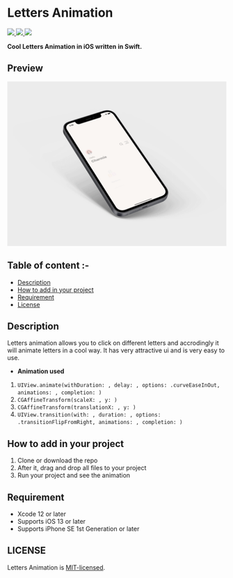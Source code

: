 # Letters Animation

<a href="https://docs.swift.org/swift-book/" style="pointer-events: stroke;" target="_blank">
<img src="https://img.shields.io/badge/swift-5.0-brightgreen">
</a>
<a href="https://developer.apple.com/ios/" style="pointer-events: stroke;" target="_blank">
<img src="https://img.shields.io/badge/platform-iOS-red">
</a>
<a href="https://github.com/nikunjprajapati95/Letters-Animation/blob/main/LICENSE" style="pointer-events: stroke;" target="_blank">
<img src="https://img.shields.io/badge/licence-MIT-orange">
</a>

<p></p>
<b>Cool Letters Animation in iOS written in Swift.</b>
 
## Preview
![gif](/Media/Letters.gif)
 
## Table of content :-

- [Description](#description)
- [How to add in your project](#how-to-add-in-your-project)
- [Requirement](#requirement)
- [License](#license)
 
## Description
Letters animation allows you to click on different letters and accrodingly it will animate letters in a cool way. It has very attractive ui and is very easy to use.

- <b>Animation used</b>

1. ```UIView.animate(withDuration: , delay: , options: .curveEaseInOut, animations: , completion: )```
2. ```CGAffineTransform(scaleX: , y: )```
3. ```CGAffineTransform(translationX: , y: )```
4. ```UIView.transition(with: , duration: , options: .transitionFlipFromRight, animations: , completion: )```

## How to add in your project

1. Clone or download the repo
2. After it, drag and drop all files to your project
3. Run your project and see the animation

## Requirement

- Xcode 12 or later
- Supports iOS 13 or later
- Supports iPhone SE 1st Generation or later

## LICENSE

Letters Animation is [MIT-licensed](/LICENSE).
